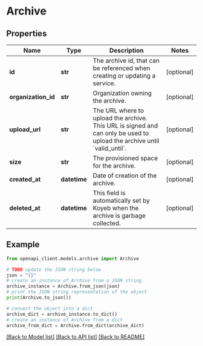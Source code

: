 # Archive


## Properties

Name | Type | Description | Notes
------------ | ------------- | ------------- | -------------
**id** | **str** | The archive id, that can be referenced when creating or updating a service. | [optional] 
**organization_id** | **str** | Organization owning the archive. | [optional] 
**upload_url** | **str** | The URL where to upload the archive. This URL is signed and can only be used to upload the archive until &#x60;valid_until&#x60;. | [optional] 
**size** | **str** | The provisioned space for the archive. | [optional] 
**created_at** | **datetime** | Date of creation of the archive. | [optional] 
**deleted_at** | **datetime** | This field is automatically set by Koyeb when the archive is garbage collected. | [optional] 

## Example

```python
from openapi_client.models.archive import Archive

# TODO update the JSON string below
json = "{}"
# create an instance of Archive from a JSON string
archive_instance = Archive.from_json(json)
# print the JSON string representation of the object
print(Archive.to_json())

# convert the object into a dict
archive_dict = archive_instance.to_dict()
# create an instance of Archive from a dict
archive_from_dict = Archive.from_dict(archive_dict)
```
[[Back to Model list]](../README.md#documentation-for-models) [[Back to API list]](../README.md#documentation-for-api-endpoints) [[Back to README]](../README.md)


